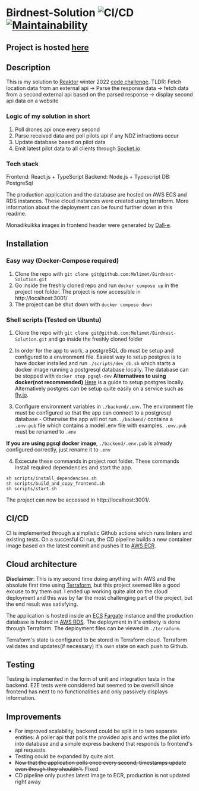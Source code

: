 # Birdnest-Solution ![CI/CD](https://github.com/Melimet/Birdnest-Solution/actions/workflows/main.yml/badge.svg) [![Maintainability](https://api.codeclimate.com/v1/badges/7943437e5a25b59d174a/maintainability)](https://codeclimate.com/github/Melimet/Birdnest-Solution/maintainability)

## Project is hosted [here](http://birdnest-alb-772143449.eu-north-1.elb.amazonaws.com/)
## Description

This is my solution to [Reaktor](https://www.reaktor.com/) winter 2022 [code challenge](https://assignments.reaktor.com/birdnest/). 
TLDR: Fetch location data from an external api -> Parse the response data -> fetch data from a second external api based on the parsed response -> display second api data on a website

### Logic of my solution in short
1. Poll drones api once every second
2. Parse received data and poll pilots api if any NDZ infractions occur
3. Update database based on pilot data
4. Emit latest pilot data to all clients through [Socket.io](https://socket.io/)

### Tech stack
Frontend: React.js + TypeScript
Backend: Node.js + Typescript
DB: PostgreSql

The production application and the database are hosted on AWS ECS and RDS instances. These cloud instances were created using terraform. More information about the deployment can be found further down in this readme.

Monadikuikka images in frontend header were generated by [Dall-e](https://labs.openai.com/).


## Installation

### Easy way (Docker-Compose required)

1. Clone the repo with `git clone git@github.com:Melimet/Birdnest-Solution.git`
2. Go inside the freshly cloned repo and run `docker compose up` in the project root folder. The project is now accessible in http://localhost:3001/
3. The project can be shut down with `docker compose down`






### Shell scripts (Tested on Ubuntu)

1. Clone the repo with `git clone git@github.com:Melimet/Birdnest-Solution.git` and go inside the freshly cloned folder

2. In order for the app to work, a postgreSQL db must be setup and configured to a environment file. 
Easiest way to setup postgres is to have docker installed and run `./scripts/dev_db.sh` which starts a docker image running a postgresql database locally.
The database can be stopped with `docker stop pgsql-dev`
__Alternatives to using docker(not recommended)__
[Here](https://www.codecademy.com/article/installing-and-using-postgresql-localyl) is a guide to setup postgres locally. Alternatively postgres can be setup quite easily on a service such as [fly.io](https://fly.io/docs/postgres/getting-started/create-pg-cluster/).


3. Configure environment variables in `./backend/.env`. The environment file must be configured so that the app can connect to a postgresql database - Otherwise the app will not run. `./backend/` contains a `.env.pub` file which contains a model .env file with examples. `.env.pub` must be renamed to `.env`

__If you are using pgsql docker image__, `./backend/.env.pub` is already configured correctly, just rename it to `.env`

4. Excecute these commands in project root folder. These commands install required dependencies and start the app.
```
sh scripts/install_dependencies.sh
sh scripts/build_and_copy_frontend.sh
sh scripts/start.sh
```
The project can now be accessed in http://localhost:3001/.

## CI/CD 

CI is implemented through a simplistic Github actions which runs linters and existing tests. 
On a succesful CI run, the CD pipeline builds a new container image based on the latest commit and pushes it to [AWS ECR](https://aws.amazon.com/ecr/).

## Cloud architecture

__Disclaimer__: This is my second time doing anything with AWS and the absolute first time using [Terraform](https://www.terraform.io/), but this project seemed like a good excuse to try them out. I ended up working quite alot on the cloud deployment and this was by far the most challenging part of the project, but the end result was satisfying.

The application is hosted inside an [ECS](https://aws.amazon.com/ecs/) [Fargate](https://aws.amazon.com/fargate/) instance and the production database is hosted in [AWS RDS](https://aws.amazon.com/rds/). The deployment in it's entirety is done through Terraform. The deployment files can be viewed in `./terraform`. 

Terraform's state is configured to be stored in Terraform cloud. Terraform validates and updates(if necessary) it's own state on each push to Github.

## Testing

Testing is implemented in the form of unit and integration tests in the backend. E2E tests were considered but seemed to be overkill since frontend has next to no functionalities and only passively displays information.

## Improvements
- For improved scalability, backend could be split in to two separate entities: A poller api that polls the provided apis and writes the pilot info into database and a simple express backend that responds to frontend's api requests.
- Testing could be expanded by quite alot.
- ~~Now that the application polls once every second, timestamps update even though they shouldn't.~~ Fixed
- CD pipeline only pushes latest image to ECR, production is not updated right away